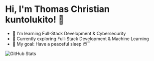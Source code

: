 # Hi, I'm Thomas Christian kuntolukito! 👋  
- 🔭 I'm learning Full-Stack Development & Cybersecurity  
- 🌱 Currently exploring Full-Stack Development & Machine Learning  
- 🎯 My goal: Have a peaceful sleep 😴   

![GitHub Stats](https://github-readme-stats.vercel.app/api?username=Norpele&show_icons=true&theme=dark)
